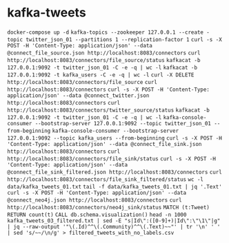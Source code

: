# kafka-tweets

`docker-compose up -d`
`kafka-topics --zookeeper 127.0.0.1 --create -topic twitter_json_01 --partitions 1 --replication-factor 1`
`curl -s -X POST -H 'Content-Type: application/json' --data @connect_file_source.json http://localhost:8083/connectors`
`curl http://localhost:8083/connectors/file_source/status`
`kafkacat -b 127.0.0.1:9092 -t twitter_json_01 -C -e -q | wc -l`
`kafkacat -b 127.0.0.1:9092 -t kafka_users -C -e -q | wc -l`
`curl -X DELETE http://localhost:8083/connectors/file_source`
`curl http://localhost:8083/connectors`
`curl -s -X POST -H 'Content-Type: application/json' --data @connect_twitter.json http://localhost:8083/connectors`
`curl http://localhost:8083/connectors/twitter_source/status`
`kafkacat -b 127.0.0.1:9092 -t twitter_json_01 -C -e -q | wc -l`
`kafka-console-consumer --bootstrap-server 127.0.0.1:9092 --topic twitter_json_01 --from-beginning`
`kafka-console-consumer --bootstrap-server 127.0.0.1:9092 --topic kafka_users --from-beginning`
`curl -s -X POST -H 'Content-Type: application/json' --data @connect_file_sink.json http://localhost:8083/connectors`
`curl http://localhost:8083/connectors/file_sink/status`
`curl -s -X POST -H 'Content-Type: application/json' --data @connect_file_sink_filtered.json http://localhost:8083/connectors`
`curl http://localhost:8083/connectors/file_sink_filtered/status`
`wc -l data/kafka_tweets_01.txt`
`tail -f data/kafka_tweets_01.txt | jq '.Text'`
`curl -s -X POST -H 'Content-Type: application/json' --data @connect_neo4j.json http://localhost:8083/connectors`
`curl http://localhost:8083/connectors/neo4j_sink/status`
`MATCH (t:Tweet) RETURN count(t)`
`CALL db.schema.visualization()`
`head -n 1000 kafka_tweets_03_filtered.txt | sed -E "s|Id\":([0-9]+)|Id\":\"\1\"|g" | jq --raw-output '"\(.Id)^^\(.Community)^^\(.Text)~~"' | tr '\n' ' ' | sed 's/~~/\n/g' > filtered_tweets_with_no_labels.csv`

[//]: # (TODO: create a topic that doesn't include any franz kafka tweets)
[//]: # (TODO: create a topic that only contains new users)
[//]: # (TODO: consider creating a Neo4j custom Docker image that contains both APOC and GDS so it doesn't need to download each time `docker-compose` is run)
[//]: # (TODO: wait for Neo4j to spin-up before Connect attempts to send messages to it)
[//]: # (TODO: consider removing `twitter-producer` and Gradle stuff because this is now being done by Connect)
[//]: # (TODO: include a narrative in README.md that shows what's happening, where to put credentials, etc... Add diagrams)
[//]: # (TODO: use Gunnar's new kafka connect cli tool instead of curl)